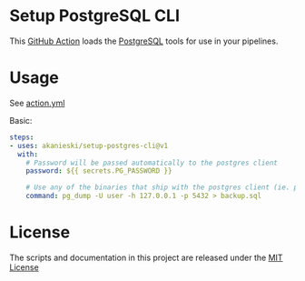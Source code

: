 # Setup PostgreSQL CLI 

This [GitHub Action](https://github.com/features/actions) loads the [PostgreSQL](https://www.postgresql.org/about/) tools for use in your pipelines.

# Usage

See [action.yml](action.yml)

Basic:
```yaml
steps:
- uses: akanieski/setup-postgres-cli@v1
  with:
    # Password will be passed automatically to the postgres client
    password: ${{ secrets.PG_PASSWORD }}

    # Use any of the binaries that ship with the postgres client (ie. pg_dump, psql, vacuumdb, reindexdb, etc)
    command: pg_dump -U user -h 127.0.0.1 -p 5432 > backup.sql
```

# License

The scripts and documentation in this project are released under the [MIT License](LICENSE)